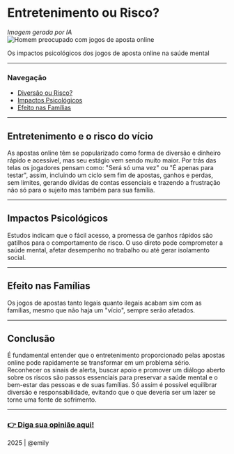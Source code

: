 # Entretenimento ou Risco?

*Imagem gerada por IA*  
![Homem preocupado com jogos de aposta online](https://i.pinimg.com/736x/21/9f/8f/219f8f3c7bd2b2b1c65937d31fe475a1.jpg)

Os impactos psicológicos dos jogos de aposta online na saúde mental

---

### Navegação

- [Diversão ou Risco?](#entretenimento-e-o-risco-do-vício)
- [Impactos Psicológicos](#impactos-psicológicos)
- [Efeito nas Famílias](#efeito-nas-famílias)

---

## Entretenimento e o risco do vício

As apostas online têm se popularizado como forma de diversão e dinheiro rápido e acessível, mas seu estágio vem sendo muito maior. Por trás das telas os jogadores pensam como: "Será só uma vez" ou "É apenas para testar", assim, incluindo um ciclo sem fim de apostas, ganhos e perdas, sem limites, gerando dívidas de contas essenciais e trazendo a frustração não só para o sujeito mas também para sua família.

---

## Impactos Psicológicos

Estudos indicam que o fácil acesso, a promessa de ganhos rápidos são gatilhos para o comportamento de risco. O uso direto pode comprometer a saúde mental, afetar desempenho no trabalho ou até gerar isolamento social.

---

## Efeito nas Famílias

Os jogos de apostas tanto legais quanto ilegais acabam sim com as famílias, mesmo que não haja um "vício", sempre serão afetados.

---

## Conclusão

É fundamental entender que o entretenimento proporcionado pelas apostas online pode rapidamente se transformar em um problema sério. Reconhecer os sinais de alerta, buscar apoio e promover um diálogo aberto sobre os riscos são passos essenciais para preservar a saúde mental e o bem-estar das pessoas e de suas famílias. Só assim é possível equilibrar diversão e responsabilidade, evitando que o que deveria ser um lazer se torne uma fonte de sofrimento.

---

### [👉 Diga sua opinião aqui!](https://www.reddit.com/r/conversas/comments/1cuilfx/qual_a_sua_opni%C3%A3o_sobre_casas_de_apostas_e_jogos/)

2025 | @emily
